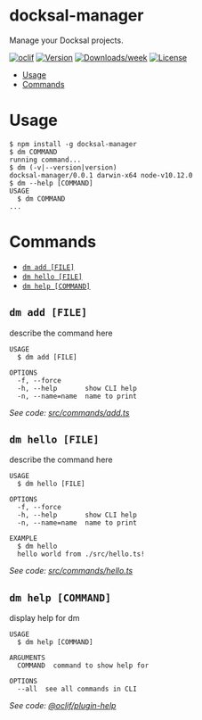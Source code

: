 docksal-manager
===============

Manage your Docksal projects.

[![oclif](https://img.shields.io/badge/cli-oclif-brightgreen.svg)](https://oclif.io)
[![Version](https://img.shields.io/npm/v/docksal-manager.svg)](https://npmjs.org/package/docksal-manager)
[![Downloads/week](https://img.shields.io/npm/dw/docksal-manager.svg)](https://npmjs.org/package/docksal-manager)
[![License](https://img.shields.io/npm/l/docksal-manager.svg)](https://github.com/twfahey1/docksal-manager/blob/master/package.json)

<!-- toc -->
* [Usage](#usage)
* [Commands](#commands)
<!-- tocstop -->
# Usage
<!-- usage -->
```sh-session
$ npm install -g docksal-manager
$ dm COMMAND
running command...
$ dm (-v|--version|version)
docksal-manager/0.0.1 darwin-x64 node-v10.12.0
$ dm --help [COMMAND]
USAGE
  $ dm COMMAND
...
```
<!-- usagestop -->
# Commands
<!-- commands -->
* [`dm add [FILE]`](#dm-add-file)
* [`dm hello [FILE]`](#dm-hello-file)
* [`dm help [COMMAND]`](#dm-help-command)

## `dm add [FILE]`

describe the command here

```
USAGE
  $ dm add [FILE]

OPTIONS
  -f, --force
  -h, --help       show CLI help
  -n, --name=name  name to print
```

_See code: [src/commands/add.ts](https://github.com/twfahey1/docksal-manager/blob/v0.0.1/src/commands/add.ts)_

## `dm hello [FILE]`

describe the command here

```
USAGE
  $ dm hello [FILE]

OPTIONS
  -f, --force
  -h, --help       show CLI help
  -n, --name=name  name to print

EXAMPLE
  $ dm hello
  hello world from ./src/hello.ts!
```

_See code: [src/commands/hello.ts](https://github.com/twfahey1/docksal-manager/blob/v0.0.1/src/commands/hello.ts)_

## `dm help [COMMAND]`

display help for dm

```
USAGE
  $ dm help [COMMAND]

ARGUMENTS
  COMMAND  command to show help for

OPTIONS
  --all  see all commands in CLI
```

_See code: [@oclif/plugin-help](https://github.com/oclif/plugin-help/blob/v2.1.6/src/commands/help.ts)_
<!-- commandsstop -->
